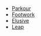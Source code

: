 -  [Parkour](</SkillSystem/Specialties/Parkour.md>)
- [Footwork](</SkillSystem/Specialties/Footwork.md>)
- [Elusive](</SkillSystem/Specialties/Elusive.md>)
- [Leap](</SkillSystem/Specialties/Leap.md>)